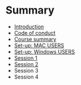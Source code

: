 # Summary

* [Introduction](README.md)
* [Code of conduct](codeofconduct.md)
* [Course summary](course_summary.md)
* [Set-up: MAC USERS](pre_course_MAC.md)
* [Set-up: Windows USERS](set-up-windows-users.md)
* [Session 1](session-1.md)
* [Session 2](session-2.md)
* Session 3
* Session 4

